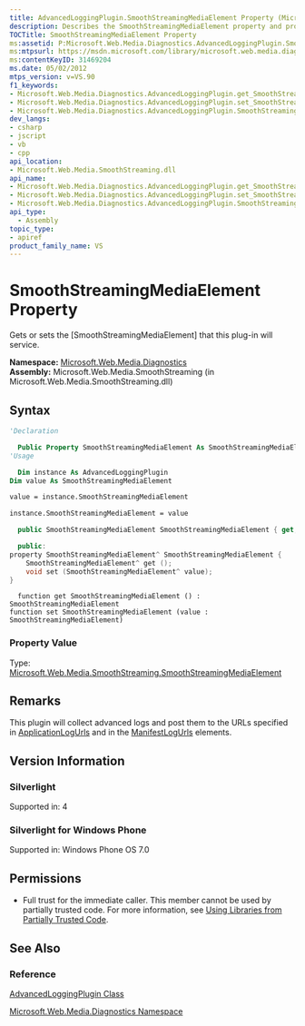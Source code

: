 ```yaml
---
title: AdvancedLoggingPlugin.SmoothStreamingMediaElement Property (Microsoft.Web.Media.Diagnostics)
description: Describes the SmoothStreamingMediaElement property and provides the property's namespace, assembly, syntax, version information, and permissions.
TOCTitle: SmoothStreamingMediaElement Property
ms:assetid: P:Microsoft.Web.Media.Diagnostics.AdvancedLoggingPlugin.SmoothStreamingMediaElement
ms:mtpsurl: https://msdn.microsoft.com/library/microsoft.web.media.diagnostics.advancedloggingplugin.smoothstreamingmediaelement(v=VS.90)
ms:contentKeyID: 31469204
ms.date: 05/02/2012
mtps_version: v=VS.90
f1_keywords:
- Microsoft.Web.Media.Diagnostics.AdvancedLoggingPlugin.get_SmoothStreamingMediaElement
- Microsoft.Web.Media.Diagnostics.AdvancedLoggingPlugin.set_SmoothStreamingMediaElement
- Microsoft.Web.Media.Diagnostics.AdvancedLoggingPlugin.SmoothStreamingMediaElement
dev_langs:
- csharp
- jscript
- vb
- cpp
api_location:
- Microsoft.Web.Media.SmoothStreaming.dll
api_name:
- Microsoft.Web.Media.Diagnostics.AdvancedLoggingPlugin.get_SmoothStreamingMediaElement
- Microsoft.Web.Media.Diagnostics.AdvancedLoggingPlugin.set_SmoothStreamingMediaElement
- Microsoft.Web.Media.Diagnostics.AdvancedLoggingPlugin.SmoothStreamingMediaElement
api_type:
  - Assembly
topic_type:
- apiref
product_family_name: VS
---
```


# SmoothStreamingMediaElement Property

Gets or sets the \[SmoothStreamingMediaElement\] that this plug-in will service.

**Namespace:**  [Microsoft.Web.Media.Diagnostics](microsoft-web-media-diagnostics-namespace_1.md)  
**Assembly:**  Microsoft.Web.Media.SmoothStreaming (in Microsoft.Web.Media.SmoothStreaming.dll)

## Syntax

```vb
'Declaration

  Public Property SmoothStreamingMediaElement As SmoothStreamingMediaElement
'Usage

  Dim instance As AdvancedLoggingPlugin
Dim value As SmoothStreamingMediaElement

value = instance.SmoothStreamingMediaElement

instance.SmoothStreamingMediaElement = value
```

```csharp
  public SmoothStreamingMediaElement SmoothStreamingMediaElement { get; set; }
```

```cpp
  public:
property SmoothStreamingMediaElement^ SmoothStreamingMediaElement {
    SmoothStreamingMediaElement^ get ();
    void set (SmoothStreamingMediaElement^ value);
}
```

```jscript
  function get SmoothStreamingMediaElement () : SmoothStreamingMediaElement
function set SmoothStreamingMediaElement (value : SmoothStreamingMediaElement)
```

### Property Value

Type: [Microsoft.Web.Media.SmoothStreaming.SmoothStreamingMediaElement](smoothstreamingmediaelement-class-microsoft-web-media-smoothstreaming_1.md)  

## Remarks

This plugin will collect advanced logs and post them to the URLs specified in [ApplicationLogUrls](advancedloggingplugin-applicationlogurls-property-microsoft-web-media-diagnostics_1.md) and in the [ManifestLogUrls](advancedloggingplugin-manifestlogurls-property-microsoft-web-media-diagnostics_1.md) elements.

## Version Information

### Silverlight

Supported in: 4  

### Silverlight for Windows Phone

Supported in: Windows Phone OS 7.0  

## Permissions

  - Full trust for the immediate caller. This member cannot be used by partially trusted code. For more information, see [Using Libraries from Partially Trusted Code](https://msdn.microsoft.com/library/8skskf63).

## See Also

### Reference

[AdvancedLoggingPlugin Class](advancedloggingplugin-class-microsoft-web-media-diagnostics_1.md)

[Microsoft.Web.Media.Diagnostics Namespace](microsoft-web-media-diagnostics-namespace_1.md)
